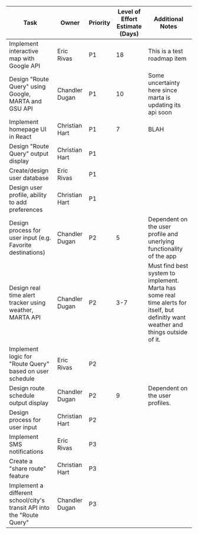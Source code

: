 | Task                                                                   | Owner          | Priority | Level of Effort Estimate (Days) | Additional Notes            |
| ---------------------------------------------------------------------- | -------------- | -------- | ------------------------------- | --------------------------- |
| Implement interactive map with Google API                              | Eric Rivas     | P1       | 18                              | This is a test roadmap item |
| Design "Route Query" using Google, MARTA and GSU API                   | Chandler Dugan | P1       | 10                              | Some uncertainty here since marta is updating its api soon |
| Implement homepage UI in React                                         | Christian Hart | P1       | 7                               | BLAH                        |
| Design "Route Query" output display                                    | Christian Hart | P1       |                                 |                             |
| Create/design user database                                            | Eric Rivas     | P1       |                                 |                             |
| Design user profile, ability to add preferences                        | Christian Hart | P1       |                                 |                             | 
| Design process for user input (e.g. Favorite destinations)             | Chandler Dugan | P2       | 5                               | Dependent on the user profile and unerlying functionality of the app                            |
| Design real time alert tracker using weather, MARTA API                | Chandler Dugan | P2       | 3-7                             | Must find best system to implement. Marta has some real time alerts for itself, but definitly want weather and things outside of it.                          |
| Implement logic for "Route Query" based on user schedule               | Eric Rivas     | P2       |                                 |                             |
| Design route schedule output display                                   | Chandler Dugan | P2       | 9                               | Dependent on the user profiles. |
| Design process for user input                                          | Christian Hart | P2       |                                 |                             |
| Implement SMS notifications                                            | Eric Rivas     | P3       |                                 |                             |
| Create a "share route" feature                                         | Christian Hart | P3       |                                 |                             |
| Implement a different school/city's transit API into the "Route Query" | Chandler Dugan | P3       |                                 |                             |
